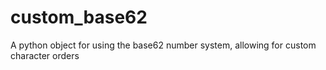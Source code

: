 # custom_base62
A python object for using the base62 number system, allowing for custom character orders 
